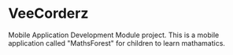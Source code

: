 # VeeCorderz
Mobile Application Development Module project. This is a mobile application called "MathsForest" for children to learn mathamatics.
